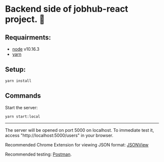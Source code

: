 # Backend side of jobhub-react project. 💼
## Requairments:
 - [node](https://nodejs.org/en/) v10.16.3
 - [yarn](https://classic.yarnpkg.com/lang/en/) 
## Setup:
```shel
yarn install
```
## Commands
Start the server:
```shel
yarn start:local
```
---
The server will be opened on port 5000 on localhost. To immediate test it, access "http://localhost:5000/users" in your browser.

Recommended Chrome Extension for viewing JSON format: [JSONView](https://chrome.google.com/webstore/detail/jsonview/chklaanhfefbnpoihckbnefhakgolnmc)

Recommended testing: [Postman](https://www.postman.com/).